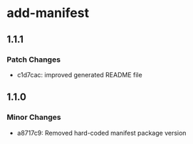 # add-manifest

## 1.1.1

### Patch Changes

- c1d7cac: improved generated README file

## 1.1.0

### Minor Changes

- a8717c9: Removed hard-coded manifest package version
